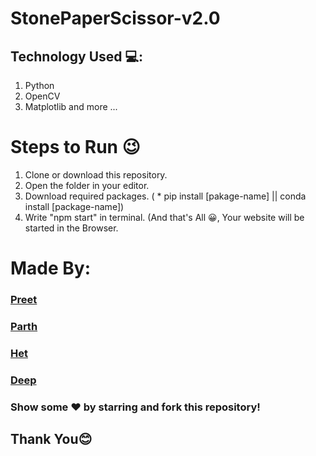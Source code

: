 # StonePaperScissor-v2.0

## Technology Used 💻:

1. Python
2. OpenCV
3. Matplotlib
and more ...

# Steps to Run 😉

1. Clone or download this repository.
2. Open the folder in your editor.
3. Download required packages. ( * pip install [pakage-name] || conda install [package-name])
4. Write "npm start" in terminal. (And that's All 😀, Your website will be started in the Browser.


# Made By:

### [Preet](https://github.com/Preet-Mehta)
### [Parth](https://github.com/Parth-2000)
### [Het](https://github.com/hetgandhi781)
### [Deep](https://github.com/deep1358)

### Show some ❤️ by starring and fork this repository!

## Thank You😊
